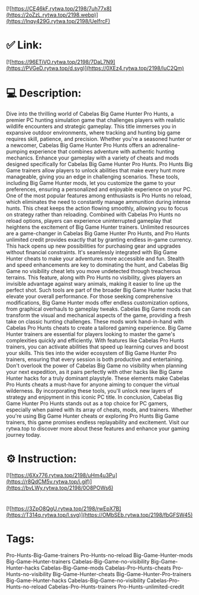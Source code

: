 [![https://CE46kF.rytwa.top/2198/7uh77x8](https://2oZzL.rytwa.top/2198.webp)](https://Inqy429G.rytwa.top/2198/UeIfrcF)
# ✅ Link:
[![https://96ETiVO.rytwa.top/2198/7DaL7N9](https://PVGeD.rytwa.top/d.svg)](https://0XEz4.rytwa.top/2198/luC2Qm)
# 💻 Description:
Dive into the thrilling world of Cabelas Big Game Hunter Pro Hunts, a premier PC hunting simulation game that challenges players with realistic wildlife encounters and strategic gameplay. This title immerses you in expansive outdoor environments, where tracking and hunting big game requires skill, patience, and precision. Whether you're a seasoned hunter or a newcomer, Cabelas Big Game Hunter Pro Hunts offers an adrenaline-pumping experience that combines adventure with authentic hunting mechanics.
Enhance your gameplay with a variety of cheats and mods designed specifically for Cabelas Big Game Hunter Pro Hunts. Pro Hunts Big Game trainers allow players to unlock abilities that make every hunt more manageable, giving you an edge in challenging scenarios. These tools, including Big Game Hunter mods, let you customize the game to your preferences, ensuring a personalized and enjoyable experience on your PC.
One of the most popular features among enthusiasts is Pro Hunts no reload, which eliminates the need to constantly manage ammunition during intense hunts. This cheat keeps the action flowing smoothly, allowing you to focus on strategy rather than reloading. Combined with Cabelas Pro Hunts no reload options, players can experience uninterrupted gameplay that heightens the excitement of Big Game Hunter trainers.
Unlimited resources are a game-changer in Cabelas Big Game Hunter Pro Hunts, and Pro Hunts unlimited credit provides exactly that by granting endless in-game currency. This hack opens up new possibilities for purchasing gear and upgrades without financial constraints. It's seamlessly integrated with Big Game Hunter cheats to make your adventures more accessible and fun.
Stealth and speed enhancements are key to dominating the hunt, and Cabelas Big Game no visibility cheat lets you move undetected through treacherous terrains. This feature, along with Pro Hunts no visibility, gives players an invisible advantage against wary animals, making it easier to line up the perfect shot. Such tools are part of the broader Big Game Hunter hacks that elevate your overall performance.
For those seeking comprehensive modifications, Big Game Hunter mods offer endless customization options, from graphical overhauls to gameplay tweaks. Cabelas Big Game mods can transform the visual and mechanical aspects of the game, providing a fresh take on classic hunting challenges. These mods work hand-in-hand with Cabelas Pro Hunts cheats to create a tailored gaming experience.
Big Game Hunter trainers are essential for players looking to master the game's complexities quickly and efficiently. With features like Cabelas Pro Hunts trainers, you can activate abilities that speed up learning curves and boost your skills. This ties into the wider ecosystem of Big Game Hunter Pro trainers, ensuring that every session is both productive and entertaining.
Don't overlook the power of Cabelas Big Game no visibility when planning your next expedition, as it pairs perfectly with other hacks like Big Game Hunter hacks for a truly dominant playstyle. These elements make Cabelas Pro Hunts cheats a must-have for anyone aiming to conquer the virtual wilderness. By incorporating these tools, you'll unlock new layers of strategy and enjoyment in this iconic PC title.
In conclusion, Cabelas Big Game Hunter Pro Hunts stands out as a top choice for PC gamers, especially when paired with its array of cheats, mods, and trainers. Whether you're using Big Game Hunter cheats or exploring Pro Hunts Big Game trainers, this game promises endless replayability and excitement. Visit our rytwa.top to discover more about these features and enhance your gaming journey today.

# ⚙️ Instruction:
[![https://6Xx776.rytwa.top/2198/uHm4u3Pu](https://r8QdCM5v.rytwa.top/i.gif)](https://bvLWy.rytwa.top/2198/0O8POWs6)
#
[![https://3ZpO8QgU.rytwa.top/2198/rwEpX7B](https://T314q.rytwa.top/l.svg)](https://OMbSEb.rytwa.top/2198/fbGFSW45)
# Tags:
Pro-Hunts-Big-Game-trainers Pro-Hunts-no-reload Big-Game-Hunter-mods Big-Game-Hunter-trainers Cabelas-Big-Game-no-visibility Big-Game-Hunter-hacks Cabelas-Big-Game-mods Cabelas-Pro-Hunts-cheats Pro-Hunts-no-visibility Big-Game-Hunter-cheats Big-Game-Hunter-Pro-trainers Big-Game-Hunter-hacks Cabelas-Big-Game-no-visibility Cabelas-Pro-Hunts-no-reload Cabelas-Pro-Hunts-trainers Pro-Hunts-unlimited-credit





